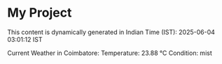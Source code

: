 # My Project

This content is dynamically generated in Indian Time (IST): 2025-06-04 03:01:12 IST


Current Weather in Coimbatore:
Temperature: 23.88 °C
Condition: mist
